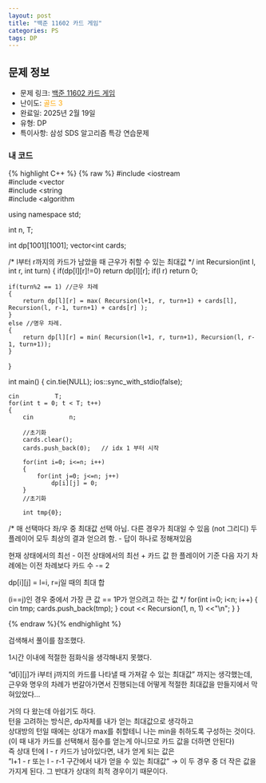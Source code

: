 ```yaml
---
layout: post
title: "백준 11602 카드 게임"
categories: PS
tags: DP
---
```


## 문제 정보
- 문제 링크: [백준 11602 카드 게임](https://www.acmicpc.net/problem/11062)
- 난이도: <span style="color:#FFA500">골드 3</span>
- 완료일: 2025년 2월 19일
- 유형: DP
- 특이사항: 삼성 SDS 알고리즘 특강 연습문제

### 내 코드

{% highlight C++ %} {% raw %}
#include <iostream	
#include <vector	
#include <string	
#include <algorithm	

using namespace std;

int n, T;

int dp[1001][1001];
vector<int	 cards;

/* l부터 r까지의 카드가 남았을 때 근우가 취할 수 있는 최대값
*/
int Recursion(int l, int r, int turn)
{
	if(dp[l][r]!=0)
		return dp[l][r];
	if(l 	 r)
		return 0;

	if(turn%2 == 1) //근우 차례
	{
		return dp[l][r] = max( Recursion(l+1, r, turn+1) + cards[l], Recursion(l, r-1, turn+1) + cards[r] );
	}
	else //명우 차례. 
	{
		return dp[l][r] = min( Recursion(l+1, r, turn+1), Recursion(l, r-1, turn+1));
	}

}

int main()
{
	cin.tie(NULL);
	ios::sync_with_stdio(false);

	cin 		 T;
	for(int t = 0; t < T; t++)
	{
		cin 		 n;
		
		//초기화
		cards.clear();
		cards.push_back(0);   // idx 1 부터 시작 

		for(int i=0; i<=n; i++)
		{
			for(int j=0; j<=n; j++)
				dp[i][j] = 0;
		}
		//초기화

		int tmp{0};
/* 매 선택마다 좌/우 중 최대값 선택 아님. 다른 경우가 최대일 수 있음 (not 그리디)
두 플레이어 모두 최상의 결과 얻으려 함. -	  답이 하나로 정해져있음 

현재 상태에서의 최선 -	 이전 상태에서의 최선 + 카드 값 
한 플레이어 기준 다음 자기 차례에는 이전 차례보다 카드 수 -= 2

dp[i][j] = l=i, r=j일 때의 최대 합 

(i==j)인 경우 중에서 가장 큰 값 == 1P가 얻으려고 하는 값
*/
		for(int i=0; i<n; i++)
		{
			cin 		 tmp;
			cards.push_back(tmp);
		}
		cout << Recursion(1, n, 1) <<"\n";
	}
}

{% endraw %}{% endhighlight %}

검색해서 풀이를 참조했다.

1시간 이내에 적절한 점화식을 생각해내지 못했다.

“d[i][j]가 i부터 j까지의 카드를 나타낼 때 가져갈 수 있는 최대값” 까지는 생각했는데,  
근우와 명우의 차례가 번갈아가면서 진행되는데 어떻게 적절한 최대값을 만들지에서 막혀있었다…  

거의 다 왔는데 아쉽기도 하다.   
턴을 고려하는 방식은, dp자체를 내가 얻는 최대값으로 생각하고  
상대방의 턴일 때에는 상대가 max를 취할테니 나는 min을 취하도록 구성하는 것이다. (이 때 내가 카드를 선택해서 점수를 얻는게 아니므로 카드 값을 더하면 안된다)  
즉 상대 턴에 l - r 카드가 남아있다면, 내가 얻게 되는 값은   
”l+1 - r 또는 l - r-1 구간에서 내가 얻을 수 있는 최대값” → 이 두 경우 중 더 작은 값을 가지게 된다. 그 반대가 상대의 최적 경우이기 때문이다.  

